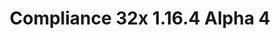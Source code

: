 ---
title: Compliance 32x 1.16.4 Alpha 4
permalink: /article/compliance32x/1.16.4/A4
comments: true
comments-id: 1.16.4-32x-Alpha-4
header-img: article/compliance32x/1.16.4-A4.jpg

long_text: As we're approaching Christmas and the end of the year, we've decided to give you beautiful people an early present! In Alpha 4 we've overhauled all regular logs, added missing ores and more. We hope you're going to like this last update before Christmas! <br><br> <strong>DISCLAIMER:</strong> As indicated by the Alpha tag, this version is very work-in-progress, and as such contains some placeholder textures. It is not the final look of the pack; many textures will have to be edited to match the general stylistic direction of the pack. <br><br> Stay tuned for future updates!

main_changelog: article/compliance32x/1.16.4/changelog

download:
  - Alpha 4 - 1.16.4:
    - https://github.com/Compliance-Resource-Pack/Resource-Pack-32x/releases/download/alpha-4/Compliance-32x-Alpha-4.zip

---